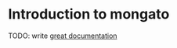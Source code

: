 # Introduction to mongato

TODO: write [great documentation](http://jacobian.org/writing/great-documentation/what-to-write/)
